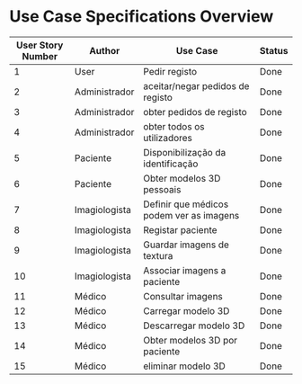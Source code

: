 # Use Case Specifications Overview

| User Story Number | Author        | Use Case                                 | Status |
|-------------------|---------------|------------------------------------------|--------|
| 1                 | User          | Pedir registo                            | Done   |
| 2                 | Administrador | aceitar/negar pedidos de registo         | Done       |
| 3                 | Administrador | obter pedidos de registo                 | Done   |
| 4                 | Administrador | obter todos os utilizadores              |  Done      |
| 5                 | Paciente      | Disponibilização da identificação        |   Done     |
| 6                 | Paciente      | Obter modelos 3D pessoais                |    Done    |
| 7                 | Imagiologista | Definir que médicos podem ver as imagens |   Done     |
| 8                 | Imagiologista | Registar paciente                        |  Done      |
| 9                 | Imagiologista | Guardar imagens de textura               |  Done      |
| 10                | Imagiologista | Associar imagens a paciente              |  Done      |
| 11                | Médico        | Consultar imagens                        |   Done     |
| 12                | Médico        | Carregar modelo 3D                       |  Done      |
| 13                | Médico        | Descarregar modelo 3D                    |   Done     |
| 14                | Médico        | Obter modelos 3D por paciente            |  Done      |
| 15                | Médico        | eliminar modelo 3D                       |   Done     |
